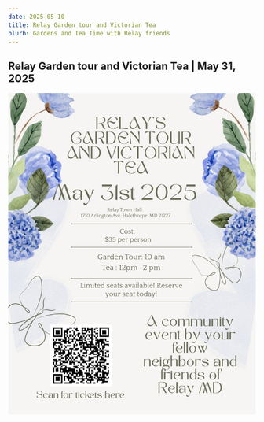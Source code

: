 ```yaml
---
date: 2025-05-10
title: Relay Garden tour and Victorian Tea
blurb: Gardens and Tea Time with Relay friends
---
```


## Relay Garden tour and Victorian Tea | May 31, 2025


![Relay Tea 2025](../../img/tea_2025.jpg)
